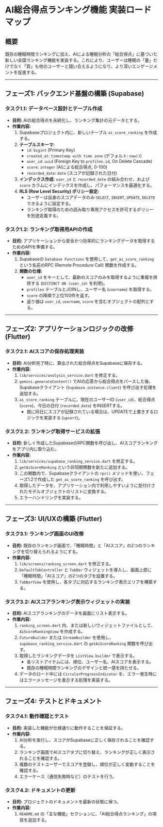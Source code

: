 # AI総合得点ランキング機能 実装ロードマップ

## 概要
既存の睡眠時間ランキングに加え、AIによる睡眠分析の「総合得点」に基づいた新しい全国ランキング機能を実装する。これにより、ユーザーは睡眠の「量」だけでなく「質」も他のユーザーと競い合えるようになり、より深いエンゲージメントを促進する。

---

## フェーズ1: バックエンド基盤の構築 (Supabase)

### タスク1.1: データベース設計とテーブル作成
- **目的:** AIの総合得点を永続化し、ランキング集計の元データとする。
- **作業内容:**
  1. Supabaseプロジェクト内に、新しいテーブル `ai_score_ranking` を作成する。
  2. **テーブルスキーマ:**
     - `id`: `bigint` (Primary Key)
     - `created_at`: `timestamp with time zone` (デフォルト: `now()`)
     - `user_id`: `uuid` (Foreign Key to `profiles.id`, On Delete Cascade)
     - `score`: `integer` (AIによる総合得点, 0-100)
     - `recorded_date`: `date` (スコアが記録された日付)
  3. **インデックス作成:** `user_id` と `recorded_date` の組み合わせ、および `score` カラムにインデックスを作成し、パフォーマンスを最適化する。
  4. **RLS (Row Level Security) ポリシー設定:**
     - ユーザーは自身のスコアデータのみ `SELECT`, `INSERT`, `UPDATE`, `DELETE` できるように設定する。
     - ランキング取得のための読み取り専用アクセスを許可するポリシーを別途定義する。

### タスク1.2: ランキング取得用APIの作成
- **目的:** アプリケーションから安全かつ効率的にランキングデータを取得するためのAPIを準備する。
- **作業内容:**
  1. Supabaseの `Database Functions` を使用して、`get_ai_score_ranking` という名前のRPC (Remote Procedure Call) 関数を作成する。
  2. **関数の仕様:**
     - `user_id` をキーとして、最新のスコアのみを取得するように重複を排除する (`DISTINCT ON (user_id)` を利用)。
     - `profiles` テーブルとJOINし、ユーザー名 (`username`) を取得する。
     - `score` の降順で上位100件を返す。
     - 返り値は `user_id`, `username`, `score` を含むオブジェクトの配列とする。

---

## フェーズ2: アプリケーションロジックの改修 (Flutter)

### タスク2.1: AIスコアの保存処理実装
- **目的:** AI分析完了時に、算出された総合得点をSupabaseに保存する。
- **作業内容:**
  1. `lib/services/analysis_service.dart` を修正する。
  2. `gemini.generateContent()` でAIの応答から総合得点をパースした後、Supabaseクライアント (`Supabase.instance.client`) を呼び出す処理を追加する。
  3. `ai_score_ranking` テーブルに、現在のユーザーID (`user_id`)、総合得点 (`score`)、今日の日付 (`recorded_date`) をINSERTする。
     - 既に同日にスコアが記録されている場合は、UPDATEで上書きするロジックを実装する (`upsert`)。

### タスク2.2: ランキング取得サービスの拡張
- **目的:** 新しく作成したSupabaseのRPC関数を呼び出し、AIスコアランキングをアプリ内に取り込む。
- **作業内容:**
  1. `lib/services/supabase_ranking_service.dart` を修正する。
  2. `getAiScoreRanking` という非同期関数を新たに追加する。
  3. この関数内で、Supabaseクライアントの `rpc()` メソッドを使い、フェーズ1.2で作成した `get_ai_score_ranking` を呼び出す。
  4. 取得したデータを、アプリケーション内で利用しやすいように型付けされたモデルオブジェクトのリストに変換する。
  5. エラーハンドリングを実装する。

---

## フェーズ3: UI/UXの構築 (Flutter)

### タスク3.1: ランキング画面のUI改修
- **目的:** 既存のランキング画面で、「睡眠時間」と「AIスコア」の2つのランキングを切り替えられるようにする。
- **作業内容:**
  1. `lib/screens/ranking_screen.dart` を修正する。
  2. `DefaultTabController` と `TabBar` ウィジェットを導入し、画面上部に「睡眠時間」「AIスコア」の2つのタブを設置する。
  3. `TabBarView` を使用し、各タブに対応するランキング表示エリアを構築する。

### タスク3.2: AIスコアランキング表示ウィジェットの実装
- **目的:** AIスコアランキングのデータを画面にリスト表示する。
- **作業内容:**
  1. `ranking_screen.dart` 内、または新しいウィジェットファイルとして、`AiScoreRankingView` を作成する。
  2. `FutureBuilder` または `StreamBuilder` を使用し、`supabase_ranking_service.dart` の `getAiScoreRanking` 関数を呼び出す。
  3. 取得したランキングデータを `ListView.builder` で表示する。
     - 各リストアイテムには、順位、ユーザー名、AIスコアを表示する。
     - 既存の睡眠時間ランキングのデザインと統一感を持たせる。
  4. データのロード中には `CircularProgressIndicator` を、エラー発生時にはエラーメッセージを表示する処理を実装する。

---

## フェーズ4: テストとドキュメント

### タスク4.1: 動作確認とテスト
- **目的:** 実装した機能が仕様通りに動作することを保証する。
- **作業内容:**
  1. AI分析を実行し、スコアがSupabaseに正しく保存されることを確認する。
  2. ランキング画面でAIスコアタブに切り替え、ランキングが正しく表示されることを確認する。
  3. 複数のテストユーザーでスコアを登録し、順位が正しく変動することを確認する。
  4. エラーケース（通信失敗時など）のテストを行う。

### タスク4.2: ドキュメントの更新
- **目的:** プロジェクトのドキュメントを最新の状態に保つ。
- **作業内容:**
  1. `README.md` の「主な機能」セクションに、「AI総合得点ランキング」の項目を追加する。
